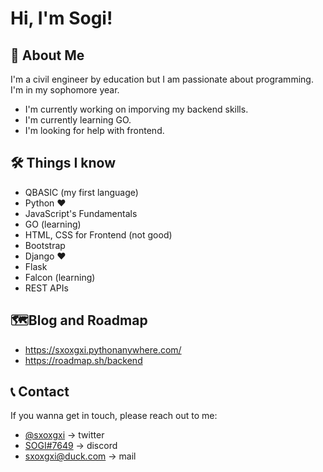 # Hi, I'm Sogi! 

## 🚀 About Me
I'm a civil engineer by education but I am passionate about programming. I'm in my sophomore year.

* I'm currently working on imporving my backend skills.
* I'm currently learning GO.
* I'm looking for help with frontend.


## 🛠 Things I know
* QBASIC (my first language)
* Python ❤️
* JavaScript's Fundamentals
* GO (learning)
* HTML, CSS for Frontend (not good)
* Bootstrap
* Django ❤️
* Flask
* Falcon (learning)
* REST APIs

## 🗺️Blog and Roadmap

* https://sxoxgxi.pythonanywhere.com/
* https://roadmap.sh/backend

## 📞 Contact

If you wanna get in touch, please reach out to me:
* [@sxoxgxi](https://twitter.com/sxoxgxi) -> twitter
* [SOGI#7649](https://discordapp.com/users/755703966720983050) -> discord
* sxoxgxi@duck.com -> mail
